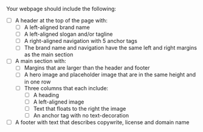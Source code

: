 Your webpage should include the following:

- [ ] A header at the top of the page with:
    - [ ] A left-aligned brand name  
    - [ ] A left-aligned slogan and/or tagline
    - [ ] A right-aligned navigation with 5 anchor tags 
    - [ ] The brand name and navigation have the same left and right margins as the main section 
- [ ] A main section with:
    - [ ] Margins that are larger than the header and footer
    - [ ] A hero image and placeholder image that are in the same height and in one row
    - [ ] Three columns that each include: 
        - [ ] A heading 
        - [ ] A left-aligned image 
        - [ ] Text that floats to the right the image
        - [ ] An anchor tag with no text-decoration 
- [ ] A footer with text that describes copywrite, license and domain name